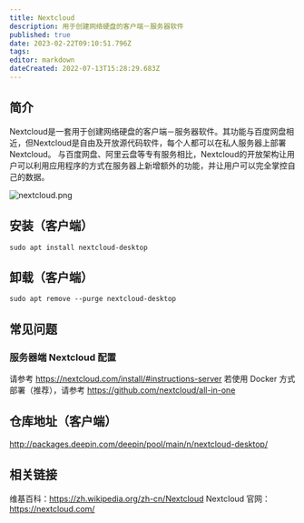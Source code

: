 ```yaml
---
title: Nextcloud
description: 用于创建网络硬盘的客户端－服务器软件
published: true
date: 2023-02-22T09:10:51.796Z
tags: 
editor: markdown
dateCreated: 2022-07-13T15:28:29.683Z
---
```


## 简介
Nextcloud是一套用于创建网络硬盘的客户端－服务器软件。其功能与百度网盘相近，但Nextcloud是自由及开放源代码软件，每个人都可以在私人服务器上部署Nextcloud。
与百度网盘、阿里云盘等专有服务相比，Nextcloud的开放架构让用户可以利用应用程序的方式在服务器上新增额外的功能，并让用户可以完全掌控自己的数据。

![nextcloud.png](/nextcloud.png)

## 安装（客户端）
```
sudo apt install nextcloud-desktop
```

## 卸载（客户端）
```
sudo apt remove --purge nextcloud-desktop
```

## 常见问题
### 服务器端 Nextcloud 配置
请参考 https://nextcloud.com/install/#instructions-server
若使用 Docker 方式部署（推荐），请参考 https://github.com/nextcloud/all-in-one

## 仓库地址（客户端）
http://packages.deepin.com/deepin/pool/main/n/nextcloud-desktop/

## 相关链接
维基百科：https://zh.wikipedia.org/zh-cn/Nextcloud
Nextcloud 官网：https://nextcloud.com/
